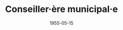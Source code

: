 ---
title: "Conseiller·ère municipal·e"
date: 1955-05-15
prenom: Prénom
nom: Nom
poste: Conseiller·ère
description: Commision A, Commision B, Commision C
telephone: 01 23 45 67 89
email: prenom.nom@votre-village.fr
---